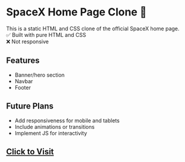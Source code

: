 # SpaceX Home Page Clone 🚀

This is a static HTML and CSS clone of the official SpaceX home page.  
✅ Built with pure HTML and CSS  
❌ Not responsive

## Features

- Banner/hero section
- Navbar
- Footer

## Future Plans

- Add responsiveness for mobile and tablets
- Include animations or transitions
- Implement JS for interactivity

## <a href="https://nizamyu2005.github.io/SpaceX-Home-page/">Click to Visit</a>
